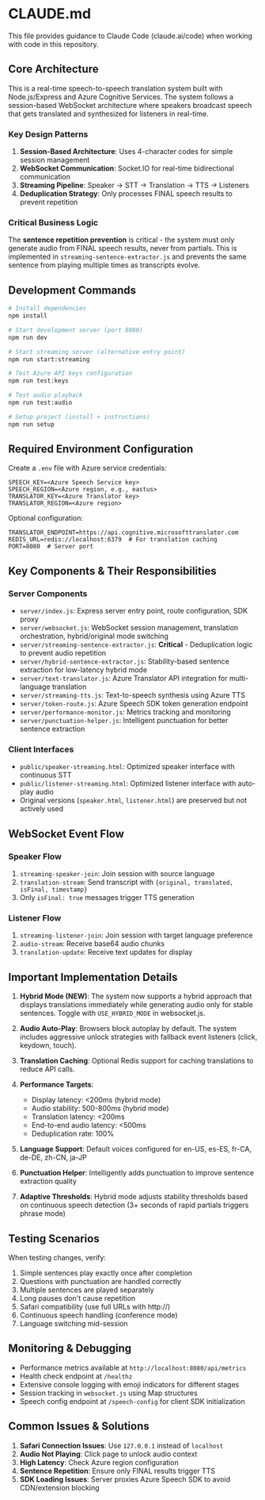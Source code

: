# CLAUDE.md

This file provides guidance to Claude Code (claude.ai/code) when working with code in this repository.

## Core Architecture

This is a real-time speech-to-speech translation system built with Node.js/Express and Azure Cognitive Services. The system follows a session-based WebSocket architecture where speakers broadcast speech that gets translated and synthesized for listeners in real-time.

### Key Design Patterns

1. **Session-Based Architecture**: Uses 4-character codes for simple session management
2. **WebSocket Communication**: Socket.IO for real-time bidirectional communication
3. **Streaming Pipeline**: Speaker → STT → Translation → TTS → Listeners
4. **Deduplication Strategy**: Only processes FINAL speech results to prevent repetition

### Critical Business Logic

The **sentence repetition prevention** is critical - the system must only generate audio from FINAL speech results, never from partials. This is implemented in `streaming-sentence-extractor.js` and prevents the same sentence from playing multiple times as transcripts evolve.

## Development Commands

```bash
# Install dependencies
npm install

# Start development server (port 8080)
npm run dev

# Start streaming server (alternative entry point)
npm run start:streaming

# Test Azure API keys configuration
npm run test:keys

# Test audio playback
npm run test:audio

# Setup project (install + instructions)
npm run setup
```

## Required Environment Configuration

Create a `.env` file with Azure service credentials:
```
SPEECH_KEY=<Azure Speech Service key>
SPEECH_REGION=<Azure region, e.g., eastus>
TRANSLATOR_KEY=<Azure Translator key>
TRANSLATOR_REGION=<Azure region>
```

Optional configuration:
```
TRANSLATOR_ENDPOINT=https://api.cognitive.microsofttranslator.com
REDIS_URL=redis://localhost:6379  # For translation caching
PORT=8080  # Server port
```

## Key Components & Their Responsibilities

### Server Components
- `server/index.js`: Express server entry point, route configuration, SDK proxy
- `server/websocket.js`: WebSocket session management, translation orchestration, hybrid/original mode switching
- `server/streaming-sentence-extractor.js`: **Critical** - Deduplication logic to prevent audio repetition
- `server/hybrid-sentence-extractor.js`: Stability-based sentence extraction for low-latency hybrid mode
- `server/text-translator.js`: Azure Translator API integration for multi-language translation
- `server/streaming-tts.js`: Text-to-speech synthesis using Azure TTS
- `server/token-route.js`: Azure Speech SDK token generation endpoint
- `server/performance-monitor.js`: Metrics tracking and monitoring
- `server/punctuation-helper.js`: Intelligent punctuation for better sentence extraction

### Client Interfaces
- `public/speaker-streaming.html`: Optimized speaker interface with continuous STT
- `public/listener-streaming.html`: Optimized listener interface with auto-play audio
- Original versions (`speaker.html`, `listener.html`) are preserved but not actively used

## WebSocket Event Flow

### Speaker Flow
1. `streaming-speaker-join`: Join session with source language
2. `translation-stream`: Send transcript with `{original, translated, isFinal, timestamp}`
3. Only `isFinal: true` messages trigger TTS generation

### Listener Flow  
1. `streaming-listener-join`: Join session with target language preference
2. `audio-stream`: Receive base64 audio chunks
3. `translation-update`: Receive text updates for display

## Important Implementation Details

1. **Hybrid Mode (NEW)**: The system now supports a hybrid approach that displays translations immediately while generating audio only for stable sentences. Toggle with `USE_HYBRID_MODE` in websocket.js.

2. **Audio Auto-Play**: Browsers block autoplay by default. The system includes aggressive unlock strategies with fallback event listeners (click, keydown, touch).

3. **Translation Caching**: Optional Redis support for caching translations to reduce API calls.

4. **Performance Targets**: 
   - Display latency: <200ms (hybrid mode)
   - Audio stability: 500-800ms (hybrid mode)
   - Translation latency: <200ms
   - End-to-end audio latency: <500ms
   - Deduplication rate: 100%

5. **Language Support**: Default voices configured for en-US, es-ES, fr-CA, de-DE, zh-CN, ja-JP

6. **Punctuation Helper**: Intelligently adds punctuation to improve sentence extraction quality

7. **Adaptive Thresholds**: Hybrid mode adjusts stability thresholds based on continuous speech detection (3+ seconds of rapid partials triggers phrase mode)

## Testing Scenarios

When testing changes, verify:
1. Simple sentences play exactly once after completion
2. Questions with punctuation are handled correctly
3. Multiple sentences are played separately
4. Long pauses don't cause repetition
5. Safari compatibility (use full URLs with http://)
6. Continuous speech handling (conference mode)
7. Language switching mid-session

## Monitoring & Debugging

- Performance metrics available at `http://localhost:8080/api/metrics`
- Health check endpoint at `/healthz`
- Extensive console logging with emoji indicators for different stages
- Session tracking in `websocket.js` using Map structures
- Speech config endpoint at `/speech-config` for client SDK initialization

## Common Issues & Solutions

1. **Safari Connection Issues**: Use `127.0.0.1` instead of `localhost`
2. **Audio Not Playing**: Click page to unlock audio context
3. **High Latency**: Check Azure region configuration
4. **Sentence Repetition**: Ensure only FINAL results trigger TTS
5. **SDK Loading Issues**: Server proxies Azure Speech SDK to avoid CDN/extension blocking